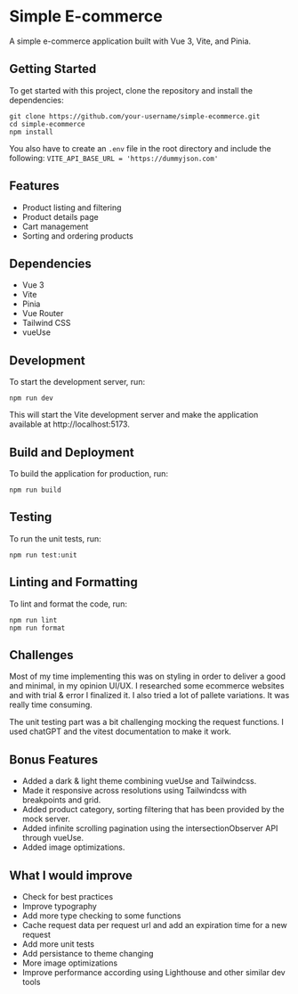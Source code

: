 # Simple E-commerce

A simple e-commerce application built with Vue 3, Vite, and Pinia.

## Getting Started

To get started with this project, clone the repository and install the dependencies:
```
git clone https://github.com/your-username/simple-ecommerce.git
cd simple-ecommerce
npm install
```
You also have to create an ```.env``` file in the root directory and include the following:
```VITE_API_BASE_URL = 'https://dummyjson.com'```

## Features

* Product listing and filtering
* Product details page
* Cart management
* Sorting and ordering products

## Dependencies

* Vue 3
* Vite
* Pinia
* Vue Router
* Tailwind CSS
* vueUse

## Development

To start the development server, run:

```npm run dev```

This will start the Vite development server and make the application available at http://localhost:5173.


## Build and Deployment


To build the application for production, run:

```npm run build```


## Testing


To run the unit tests, run:

```npm run test:unit```


## Linting and Formatting


To lint and format the code, run:
```
npm run lint
npm run format
```

## Challenges

Most of my time implementing this was on styling in order to deliver a good and minimal, in my opinion UI/UX. I researched some ecommerce websites and with trial & error I finalized it. I also tried a lot of pallete variations. It was really time consuming.

The unit testing part was a bit challenging mocking the request functions. I used chatGPT and the vitest documentation to make it work.

## Bonus Features

* Added a dark & light theme combining vueUse and Tailwindcss.
* Made it responsive across resolutions using Tailwindcss with breakpoints and grid.
* Added product category, sorting filtering that has been provided by the mock server.
* Added infinite scrolling pagination using the intersectionObserver API through vueUse.
* Added image optimizations.

## What I would improve

* Check for best practices
* Improve typography
* Add more type checking to some functions
* Cache request data per request url and add an expiration time for a new request
* Add more unit tests
* Add persistance to theme changing
* More image optimizations
* Improve performance according using Lighthouse and other similar dev tools
